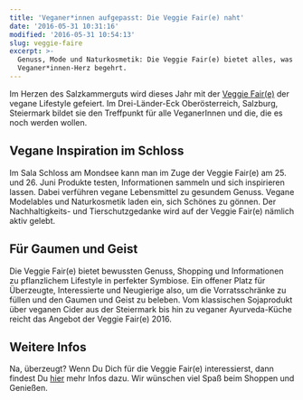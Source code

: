```yaml
---
title: 'Veganer*innen aufgepasst: Die Veggie Fair(e) naht'
date: '2016-05-31 10:31:16'
modified: '2016-05-31 10:54:13'
slug: veggie-faire
excerpt: >-
  Genuss, Mode und Naturkosmetik: Die Veggie Fair(e) bietet alles, was ein
  Veganer*innen-Herz begehrt.
---
```


Im Herzen des Salzkammerguts wird dieses Jahr mit der [Veggie Fair(e)](http://www.veggie-zu-tisch.at) der vegane Lifestyle gefeiert. Im Drei-Länder-Eck Oberösterreich, Salzburg, Steiermark bildet sie den Treffpunkt für alle VeganerInnen und die, die es noch werden wollen.

## Vegane Inspiration im Schloss

Im Sala Schloss am Mondsee kann man im Zuge der Veggie Fair(e) am 25. und 26. Juni Produkte testen, Informationen sammeln und sich inspirieren lassen. Dabei verführen vegane Lebensmittel zu gesundem Genuss. Vegane Modelables und Naturkosmetik laden ein, sich Schönes zu gönnen. Der Nachhaltigkeits- und Tierschutzgedanke wird auf der Veggie Fair(e) nämlich aktiv gelebt.

## Für Gaumen und Geist

Die Veggie Fair(e) bietet bewussten Genuss, Shopping und Informationen zu pflanzlichem Lifestyle in perfekter Symbiose. Ein offener Platz für Überzeugte, Interessierte und Neugierige also, um die Vorratsschränke zu füllen und den Gaumen und Geist zu beleben. Vom klassischen Sojaprodukt über veganen Cider aus der Steiermark bis hin zu veganer Ayurveda-Küche reicht das Angebot der Veggie Fair(e) 2016.

## Weitere Infos

Na, überzeugt? Wenn Du Dich für die Veggie Fair(e) interessierst, dann findest Du [hier](http://www.veggie-zu-tisch.at) mehr Infos dazu. Wir wünschen viel Spaß beim Shoppen und Genießen.
